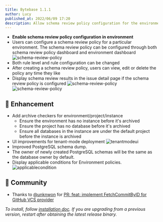 ```yaml
---
title: Bytebase 1.1.1
author: Lucy
published_at: 2022/06/09 17:20
description: Allow schema review policy configuration for the environment. Add archive checkers for environment/project/instance. UI improvements for tenant-mode deployment. Improved PostgreSQL schema dump. The owner of newly created PostgreSQL schemas is the database owner by default. Display applicable conditions for Environment policies.
---
```


- **Enable schema review policy configuration in environment**
- Users can configure a schema review policy for a particular environment. The schema review policy can be configured through both schema review policy dashboard and environment dashboard
  ![schema-review-policy](/content/changelog/1.1.1/schema-review-policy.gif)
- Both rule level and rule configuration can be changed
- After creating a schema review policy, users can view, edit or delete the policy any time they like
- Display schema review results in the issue detail page if the schema review policy is configured
  ![schema-review-policy](/content/changelog/1.1.1/schema-review-policy-usage.gif)
  ![schema-review-policy](/content/changelog/1.1.1/schema-review-policy-check.webp)

## 🎄 Enhancement

- Add archive checkers for environment/project/instance
  - Ensure the environment has no instance before it's archived
  - Ensure the project has no database before it's archived
  - Ensure all databases in the instance are under the default project before the instance is archived
- UI improvements for tenant-mode deployment
  ![tenantmodeui](/content/changelog/1.1.1/tenant-mode-ui-improvement.webp)
- Improved PostgreSQL schema dump.
- The owner of newly created PostgreSQL schemas will be the same as the database owner by default.
- Display applicable conditions for Environment policies.
  ![applicablecondition](/content/changelog/1.1.1/application-environment-policy-change.gif)

## 🎠 Community

- Thanks to [@unknwon](https://github.com/unknwon) for [PR: feat: implement FetchCommitByID for GitHub VCS provider](https://github.com/bytebase/bytebase/pull/1417)

_To install, follow [installation doc](/docs/get-started/install/overview). If you are upgrading from a previous version, restart after obtaining the latest release binary._
